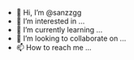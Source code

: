 - 👋 Hi, I’m @sanzzgg
- 👀 I’m interested in ...
- 🌱 I’m currently learning ...
- 💞️ I’m looking to collaborate on ...
- 📫 How to reach me ...

<!---
sanzzgg/sanzzgg is a ✨ special ✨ repository because its `README.md` (this file) appears on your GitHub profile.
You can click the Preview link to take a look at your changes.
--->
